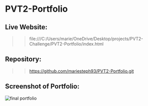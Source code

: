 # PVT2-Portfolio

## Live Website:
>>file:///C:/Users/marie/OneDrive/Desktop/projects/PVT2-Challenge/PVT2-Portfolio/index.html

## Repository:
>>https://github.com/mariesteph93/PVT2-Portfolio.git

## Screenshot of Portfolio:
![final portfolio](https://user-images.githubusercontent.com/106722272/180692405-bba2553e-12f3-4c47-89b3-e63202cc9ee1.jpg)
